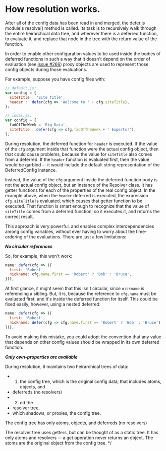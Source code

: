 # How resolution works.

After all of the config data has been read in and merged, the defer.js module's resolve() method is called. Its task is to recursively walk through the entire heirarchical data tree, and wherever there is a deferred function, to evaluate it, and replace that node in the tree with the return value of the function.

In order to enable other configuration values to be used inside the bodies of deferred functions in such a way that it doesn't depend on the order of evaluation (see [issue #266](https://github.com/lorenwest/node-config/issues/266)) proxy objects are used to represent those config objects during those evaluations.

For example, suppose you have config files with:

```javascript
// default.js:
var config = {
  siteTitle : 'Site title',
  header :  defer(cfg => 'Welcome to ' + cfg.siteTitle),
};

// local.js:
var config = {
  fadOfTheWeek = 'Big Data',
  siteTitle : defer(cfg => cfg.fadOfTheWeek + ' Experts!'),
};
```

During resolution, the deferred function for `header` is executed. If the value of the `cfg` argument inside that function were the actual config object, then that could cause problems, because the value for `siteTitle` also comes from a deferred. If the `header` function is evaluated first, then the value would be garbled -- it would include the default string representation of the DeferredConfig instance. 

Instead, the value of the `cfg` argument inside the deferred function body is not the actual config object, but an instance of the Resolver class. It has getter functions for each of the properties of the real config object. In the example above, when the `header` deferred is executed, the expression `cfg.siteTitle` is evaluated, which causes that getter function to be executed. That function is smart enough to recognize that the value of `siteTitle` comes from a deferred function; so it executes it, and returns the correct result.

This approach is very powerful, and enables complex interdependencies among config variables, without ever having to worry about the time-ordering of the evaluations. There are just a few limitations:

***No circular references***

So, for example, this won't work:

```javascript
name: defer(cfg => ({
  first: 'Robert',
  nickname: cfg.name.first == 'Robert' ? 'Bob' : 'Bruce',
})),
```

At first glance, it might seem that this isn't circular, since `nickname` is referencing a sibling. But, it is, because the reference to `cfg.name` must be evaluated first, and it's inside the deferred function for itself. This could be fixed easily, however, using a nested deferred:

```javascript
name: defer(cfg => ({
  first: 'Robert',
  nickname: defer(cfg => cfg.name.first == 'Robert' ? 'Bob' : 'Bruce'),
})),
```

To avoid making this mistake, you could adopt the convention that any value that depends on other config values should be wrapped in its own deferred function.

***Only own-properties are available***




During resolution, it maintains two heirarchical trees of data:
 * 1. the config tree, which is the original config data, that includes atoms, objects, and
 *    deferreds (no resolvers)
 * 2. nd the
 * resolver tree,
 * which shadows, or
proxies, the config tree.

  The config tree has only atoms, objects, and deferreds (no resolvers)

The resolver tree uses getters, but can be thought of as a static tree. It has
only atoms and resolvers -- a get operation never returns an object. The atoms
are the original object from the config tree.
*/
